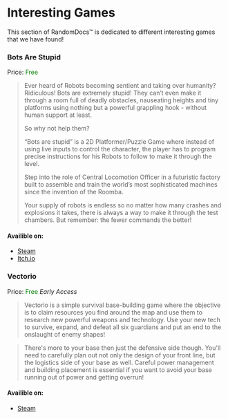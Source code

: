 # Interesting Games
This section of RandomDocs™ is dedicated to different interesting games that we have found!

### Bots Are Stupid
Price: <span style="color:green">Free</span>

> Ever heard of Robots becoming sentient and taking over humanity? 
> Ridiculous! Bots are extremely stupid! They can’t even make it through a room full of deadly obstacles, nauseating heights and tiny platforms using nothing but a powerful grappling hook - without human support at least. 
> 
> So why not help them?
> 
> “Bots are stupid” is a 2D Platformer/Puzzle Game where instead of using live inputs to control the character, the player has to program precise instructions for his Robots to follow to make it through the level. 
> 
> Step into the role of Central Locomotion Officer in a futuristic factory built to assemble and train the world’s most sophisticated machines since the invention of the Roomba. 
> 
> Your supply of robots is endless so no matter how many crashes and explosions it takes, there is always a way to make it through the test chambers. But remember: the fewer commands the better!

#### Availible on:
- [Steam](https://store.steampowered.com/app/1578160/Bots_Are_Stupid/)
- [Itch.io](https://lelegolla.itch.io/bots-are-stupid)


### Vectorio
Price: <span style="color:green">Free</span>
_Early Access_

> Vectorio is a simple survival base-building game where the objective is to claim resources you find around the map and use them to research new powerful weapons and technology. Use your new tech to survive, expand, and defeat all six guardians and put an end to the onslaught of enemy shapes!

> There's more to your base then just the defensive side though. You'll need to carefully plan out not only the design of your front line, but the logistics side of your base as well. Careful power management and building placement is essential if you want to avoid your base running out of power and getting overrun!

#### Availible on:
- [Steam](https://store.steampowered.com/app/1462470/Vectorio__Early_Access/)
